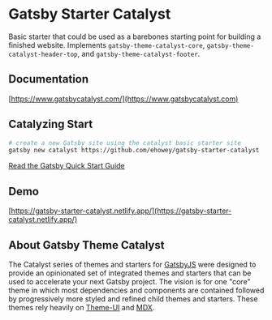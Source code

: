 # Gatsby Starter Catalyst

Basic starter that could be used as a barebones starting point for building a finished website. Implements `gatsby-theme-catalyst-core`, `gatsby-theme-catalyst-header-top`, and `gatsby-theme-catalyst-footer`.

## Documentation

[https://www.gatsbycatalyst.com/](https://www.gatsbycatalyst.com)

## Catalyzing Start

```sh
# create a new Gatsby site using the catalyst basic starter site
gatsby new catalyst https://github.com/ehowey/gatsby-starter-catalyst
```

[Read the Gatsby Quick Start Guide](https://www.gatsbyjs.com/docs/quick-start)

## Demo

[https://gatsby-starter-catalyst.netlify.app/](https://gatsby-starter-catalyst.netlify.app/)

## About Gatsby Theme Catalyst

The Catalyst series of themes and starters for [GatsbyJS](https://www.gatsbyjs.com/) were designed to provide an opinionated set of integrated themes and starters that can be used to accelerate your next Gatsby project. The vision is for one "core" theme in which most dependencies and components are contained followed by progressively more styled and refined child themes and starters. These themes rely heavily on [Theme-UI](https://theme-ui.com/) and [MDX](https://mdxjs.com/getting-started/gatsby/).
